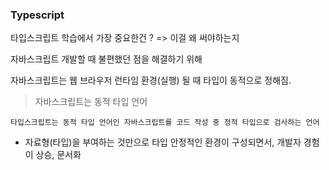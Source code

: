 
### Typescript

타입스크립트 학습에서 가장 중요한건 ? => 이걸 왜 써야하는지

자바스크립트 개발할 때 불편했던 점을 해결하기 위해

자바스크립트는 웹 브라우저 런타임 환경(실행) 될 때 타입이 동적으로 정해짐.
> 자바스크립트는 동적 타입 언어

`타입스크립트는 동적 타입 언어인 자바스크립트를 코드 작성 중 정적 타입으로 검사하는 언어`

- 자료형(타입)을 부여하는 것만으로 타입 안정적인 환경이 구성되면서, 개발자 경험이 상승, 문서화

